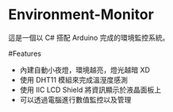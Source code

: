 # Environment-Monitor
這是一個以 C# 搭配 Arduino 完成的環境監控系統。

#Features
- 內建自動小夜燈，環境越亮，燈光越暗 XD
- 使用 DHT11 模組來完成溫溼度感測
- 使用 IIC LCD Shield 將資訊顯示於液晶面板上
- 可以透過電腦進行數值監控以及管理
